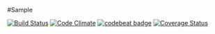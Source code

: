 #Sample

[![Build Status](https://travis-ci.org/tenshiAMD/sample.svg?branch=master)](https://travis-ci.org/tenshiAMD/sample)
[![Code Climate](https://codeclimate.com/github/tenshiAMD/sample/badges/gpa.svg)](https://codeclimate.com/github/tenshiAMD/sample)
[![codebeat badge](https://codebeat.co/badges/5ffc74a1-7a86-411a-b0b3-32ef05f81027)](https://codebeat.co/projects/github-com-tenshiamd-sample)
[![Coverage Status](https://coveralls.io/repos/github/tenshiAMD/sample/badge.svg?branch=master)](https://coveralls.io/github/tenshiAMD/sample?branch=master)